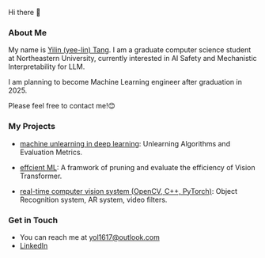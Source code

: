 Hi there 👋

### About Me
My name is [Yilin (yee-lin) Tang](https://yilin1010.github.io). I am a graduate computer science student at Northeastern University, currently interested in AI Safety and Mechanistic Interpretability for LLM.

I am planning to become Machine Learning engineer after graduation in 2025. 

Please feel free to contact me!😊



### My Projects

- [machine unlearning in deep learning](https://github.com/Yilin1010/Selective-Gradient-Unlearning-SGU): Unlearning Algorithms and Evaluation Metrics. 
 <!-- [Colab Demo]() -->

- [effcient ML](https://github.com/Yilin1010/efficient_ML): A framwork of pruning and evaluate the efficiency of Vision Transformer.

- [real-time computer vision system (OpenCV, C++, PyTorch)](https://github.com/Yilin1010/Yilin1010-Pattern-Recognition-Computer-Vision-Fall-2023): Object Recognition system, AR system, video filters.





### Get in Touch
- You can reach me at <a href="mailto:&#121;&#111;&#108;&#049;&#054;&#049;&#055;&#064;&#111;&#117;&#116;&#108;&#111;&#111;&#107;&#046;&#099;&#111;&#109;">&#121;&#111;&#108;&#049;&#054;&#049;&#055;&#064;&#111;&#117;&#116;&#108;&#111;&#111;&#107;&#046;&#099;&#111;&#109;</a>
- [LinkedIn](https://www.linkedin.com/in/yilin-tang-26b3391a7/)


